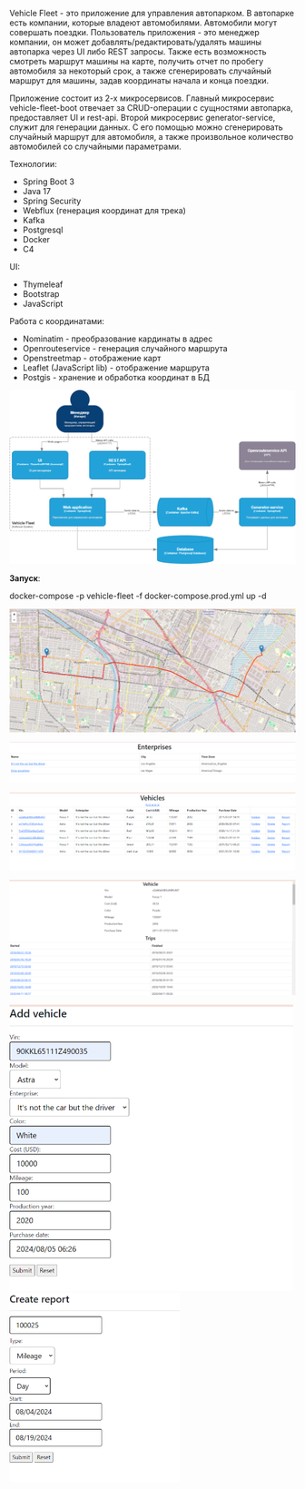 Vehicle Fleet - это приложение для управления автопарком. В автопарке есть компании, которые владеют автомобилями. Автомобили могут совершать поездки. 
Пользователь приложения - это менеджер компании, он может добавлять/редактировать/удалять машины автопарка через UI либо REST запросы.
Также есть возможность смотреть маршрут машины на карте, получить отчет по пробегу автомобиля за некоторый срок, а также сгенерировать случайный маршрут для машины, задав координаты начала и конца поездки.

Приложение состоит из 2-х микросервисов. Главный микросервис vehicle-fleet-boot отвечает за CRUD-операции с сущностями автопарка, предоставляет UI и rest-api. Второй микросервис generator-service, служит для генерации данных. С его помощью можно сгенерировать случайный маршрут для автомобиля, а также произвольное количество автомобилей со случайными параметрами.

Технологии:
- Spring Boot 3
- Java 17
- Spring Security
- Webflux (генерация координат для трека)
- Kafka
- Postgresql
- Docker
- C4

UI:
- Thymeleaf
- Bootstrap
- JavaScript


Работа с координатами:
- Nominatim - преобразование кардинаты в адрес
- Openrouteservice - генерация случайного маршрута
- Openstreetmap - отображение карт
- Leaflet (JavaScript lib) - отображение маршрута
- Postgis - хранение и обработка координат в БД

![](src/main/resources/static/pics/2c.png)

**Запуск**:

docker-compose -p vehicle-fleet -f docker-compose.prod.yml up -d

![](src/main/resources/static/pics/6.PNG)

![](src/main/resources/static/pics/1.PNG)

![](src/main/resources/static/pics/2.PNG)

![](src/main/resources/static/pics/3.PNG)

<img src="src/main/resources/static/pics/4.PNG" alt="drawing" width="500"/>
<img src="src/main/resources/static/pics/5.PNG" alt="drawing" width="300"/>